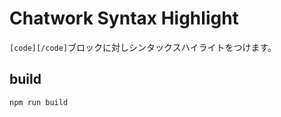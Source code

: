 # Chatwork Syntax Highlight
`[code][/code]`ブロックに対しシンタックスハイライトをつけます。

## build
``` shell
npm run build
```


